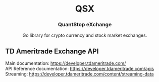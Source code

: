 <!--suppress ALL -->
<div align="center">

  <h1 align="center">QSX</h1>
  <h3>QuantStop eXchange</h3>

  <p align="center">
    Go library for crypto currency and stock market exchanges. <br />
  </p>
</div>


## TD Ameritrade Exchange API

Main documentation: https://developer.tdameritrade.com/ <br>
API Reference documentation: https://developer.tdameritrade.com/apis <br>
Streaming: https://developer.tdameritrade.com/content/streaming-data
